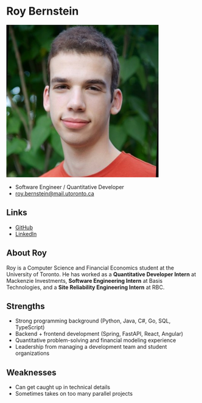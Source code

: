 # Roy Bernstein  

![Roy Bernstein Profile](./roy.jpg)  

- Software Engineer / Quantitative Developer  
- roy.bernstein@mail.utoronto.ca  

## Links  

- [GitHub](https://github.com/royil)  
- [LinkedIn](https://linkedin.com/in/royil) 

## About Roy  

Roy is a Computer Science and Financial Economics student at the University of Toronto. He has worked as a **Quantitative Developer Intern** at Mackenzie Investments, **Software Engineering Intern** at Basis Technologies, and a **Site Reliability Engineering Intern** at RBC.  

## Strengths  

- Strong programming background (Python, Java, C#, Go, SQL, TypeScript)  
- Backend + frontend development (Spring, FastAPI, React, Angular)  
- Quantitative problem-solving and financial modeling experience  
- Leadership from managing a development team and student organizations  

## Weaknesses  

- Can get caught up in technical details  
- Sometimes takes on too many parallel projects
